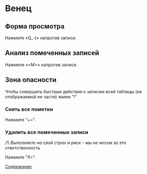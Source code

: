 # Венец

## Форма просмотра

Нажмите «Q_-)» напротив записи.

## Анализ помеченных записей

Нажмите «=M=» напротив записи.

## Зона опасности

Чтобы совершить быстрые действия к записям всей таблицы (не отображаемой ее части) жмем "!"

### Снять все пометки

Нажмите "+=".

### Удалить все помеченные записи

*/!\ Выполняете на свой страх и риск - мы не несем за это ответственность*

Нажмите "X=".

[Содержание](https://github.com/Alexxx180/Wisdom/blob/master/Instruction/Wreath/Contents.md)
